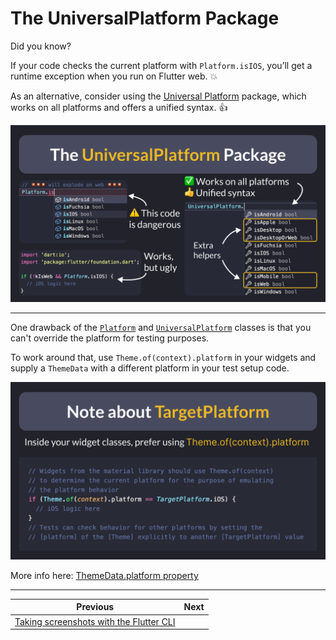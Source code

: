 # The UniversalPlatform Package

Did you know?

If your code checks the current platform with `Platform.isIOS`, you’ll get a runtime exception when you run on Flutter web. 💥

As an alternative, consider using the [Universal Platform](https://pub.dev/packages/universal_platform) package, which works on all platforms and offers a unified syntax. 👍

![](164.1.png)

<!--
// 💥💥💥 will explode on web 💥💥💥
if (Platform.isIOS) {
  // iOS logic here      
}

// Better, but ugly
if (!kIsWeb && Platform.isIOS) {
  // iOS logic here      
}

// Cleaner and more robust
if (UniversalPlatform.isIOS) {
  // iOS logic here      
}
-->

---

One drawback of the [`Platform`](https://api.flutter.dev/flutter/dart-io/Platform-class.html) and [`UniversalPlatform`](https://pub.dev/documentation/universal_platform/latest/universal_platform/UniversalPlatform-class.html) classes is that you can't override the platform for testing purposes.

To work around that, use `Theme.of(context).platform` in your widgets and supply a `ThemeData` with a different platform in your test setup code.

![](164.2.png)

<!--
// Widgets from the material library should use Theme.of(context)
// to determine the current platform for the purpose of emulating
// the platform behavior
if (Theme.of(context).platform == TargetPlatform.iOS) {
  // iOS logic here
}
// Tests can check behavior for other platforms by setting the
// [platform] of the [Theme] explicitly to another [TargetPlatform] value
-->

More info here: [ThemeData.platform property](https://api.flutter.dev/flutter/material/ThemeData/platform.html)

---

| Previous | Next |
| -------- | ---- |
| [Taking screenshots with the Flutter CLI](../0163-flutter-screenshot/index.md) |  |

<!-- TWITTER|https://x.com/biz84/status/1800520573346566582 -->
<!-- LINKEDIN|https://www.linkedin.com/posts/andreabizzotto_did-you-know-if-your-code-checks-the-current-activity-7206286803283161088-CJB3 -->